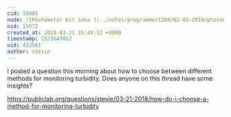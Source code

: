 ```yaml
---
cid: 19085
node: ![Photometer Kit idea ](../notes/programmer1200/02-03-2018/photometer-kit-idea)
nid: 15672
created_at: 2018-03-21 15:44:12 +0000
timestamp: 1521647052
uid: 422561
author: stevie
---
```


I posted a question this morning about how to choose between different methods for monitoring turbidity. Does anyone on this thread have some insights? 

https://publiclab.org/questions/stevie/03-21-2018/how-do-i-choose-a-method-for-monitoring-turbidity